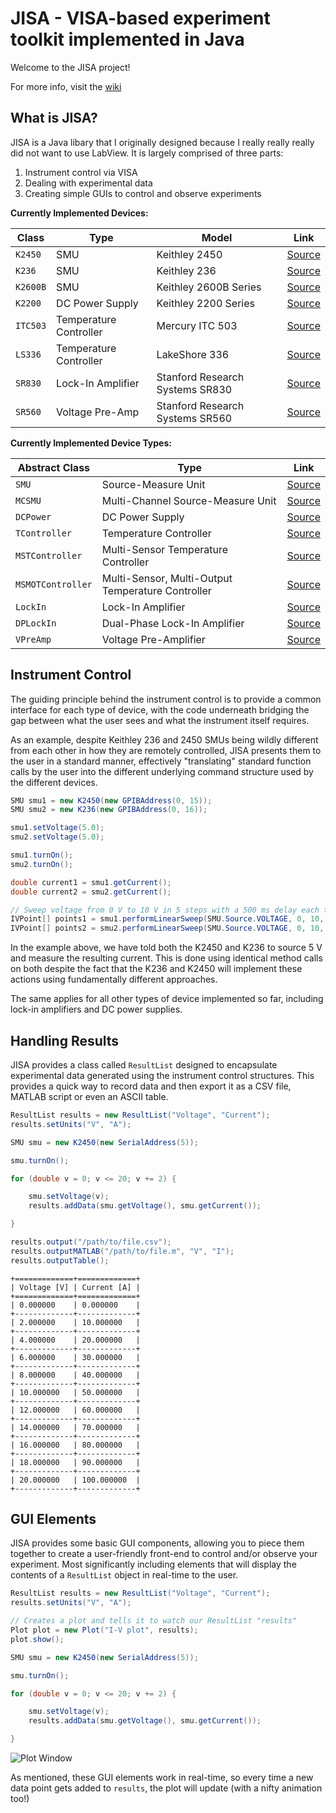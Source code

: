 # JISA - VISA-based experiment toolkit implemented in Java
Welcome to the JISA project!

For more info, visit the [wiki](https://github.com/OE-FET/JISA/wiki)

## What is JISA?
JISA is a Java libary that I originally designed because I really really really did not want to use LabView. It is largely comprised of three parts:
1. Instrument control via VISA
2. Dealing with experimental data
3. Creating simple GUIs to control and observe experiments

**Currently Implemented Devices:**

|Class|Type|Model|Link|
|-----|----|-----|----|
|`K2450`|SMU|Keithley 2450|[Source](./src/JISA/Devices/K2450.java)|
|`K236`|SMU|Keithley 236|[Source](./src/JISA/Devices/K236.java)|
|`K2600B`|SMU|Keithley 2600B Series|[Source](./src/JISA/Devices/K2600B.java)|
|`K2200`|DC Power Supply|Keithley 2200 Series|[Source](./src/JISA/Devices/K2200.java)|
|`ITC503`|Temperature Controller|Mercury ITC 503|[Source](./src/JISA/Devices/ITC503.java)|
|`LS336`|Temperature Controller|LakeShore 336|[Source](./src/JISA/Devices/LS336.java)|
|`SR830`|Lock-In Amplifier|Stanford Research Systems SR830|[Source](./src/JISA/Devices/SR830.java)|
|`SR560`|Voltage Pre-Amp|Stanford Research Systems SR560|[Source](./src/JISA/Devices/SR560.java)|

**Currently Implemented Device Types:**

|Abstract Class|Type|Link|
|--------------|----|----|
|`SMU`|Source-Measure Unit|[Source](./src/JISA/Devices/SMU.java)|
|`MCSMU`|Multi-Channel Source-Measure Unit|[Source](./src/JISA/Devices/MCSMU.java)|
|`DCPower`|DC Power Supply|[Source](./src/JISA/Devices/DCPower.java)|
|`TController`|Temperature Controller|[Source](./src/JISA/Devices/TController.java)|
|`MSTController`|Multi-Sensor Temperature Controller|[Source](./src/JISA/Devices/MSTController.java)|
|`MSMOTController`|Multi-Sensor, Multi-Output Temperature Controller|[Source](./src/JISA/Devices/MSMOTController.java)|
|`LockIn`|Lock-In Amplifier|[Source](./src/JISA/Devices/LockIn.java)|
|`DPLockIn`|Dual-Phase Lock-In Amplifier|[Source](./src/JISA/Devices/DPLockIn.java)|
|`VPreAmp`|Voltage Pre-Amplifier|[Source](./src/JISA/Devices/VPreAmp.java)|

## Instrument Control
The guiding principle behind the instrument control is to provide a common interface for each type of device, with the code underneath bridging the gap between what the user sees and what the instrument itself requires.

As an example, despite Keithley 236 and 2450 SMUs being wildly different from each other in how they are remotely controlled, JISA presents them to the user in a standard manner, effectively "translating" standard function calls by the user into the different underlying command structure used by the different devices.

```Java
SMU smu1 = new K2450(new GPIBAddress(0, 15));
SMU smu2 = new K236(new GPIBAddress(0, 16));

smu1.setVoltage(5.0);
smu2.setVoltage(5.0);

smu1.turnOn();
smu2.turnOn();

double current1 = smu1.getCurrent();
double current2 = smu2.getCurrent();

// Sweep voltage from 0 V to 10 V in 5 steps with a 500 ms delay each time
IVPoint[] points1 = smu1.performLinearSweep(SMU.Source.VOLTAGE, 0, 10, 5, 500);
IVPoint[] points2 = smu2.performLinearSweep(SMU.Source.VOLTAGE, 0, 10, 5, 500);
```

In the example above, we have told both the K2450 and K236 to source 5 V and measure the resulting current. This is done using identical method calls on both despite the fact that the K236 and K2450 will implement these actions using fundamentally different approaches.

The same applies for all other types of device implemented so far, including lock-in amplifiers and DC power supplies.

## Handling Results
JISA provides a class called ``ResultList`` designed to encapsulate experimental data generated using the instrument control structures. This provides a quick way to record data and then export it as a CSV file, MATLAB script or even an ASCII table.

```Java
ResultList results = new ResultList("Voltage", "Current");
results.setUnits("V", "A");

SMU smu = new K2450(new SerialAddress(5));

smu.turnOn();

for (double v = 0; v <= 20; v += 2) {

    smu.setVoltage(v);
    results.addData(smu.getVoltage(), smu.getCurrent());

}

results.output("/path/to/file.csv");
results.outputMATLAB("/path/to/file.m", "V", "I");
results.outputTable();
```

```
+=============+=============+
| Voltage [V] | Current [A] |
+=============+=============+
| 0.000000    | 0.000000    |
+-------------+-------------+
| 2.000000    | 10.000000   |
+-------------+-------------+
| 4.000000    | 20.000000   |
+-------------+-------------+
| 6.000000    | 30.000000   |
+-------------+-------------+
| 8.000000    | 40.000000   |
+-------------+-------------+
| 10.000000   | 50.000000   |
+-------------+-------------+
| 12.000000   | 60.000000   |
+-------------+-------------+
| 14.000000   | 70.000000   |
+-------------+-------------+
| 16.000000   | 80.000000   |
+-------------+-------------+
| 18.000000   | 90.000000   |
+-------------+-------------+
| 20.000000   | 100.000000  |
+-------------+-------------+
```

## GUI Elements
JISA provides some basic GUI components, allowing you to piece them together to create a user-friendly front-end to control and/or observe your experiment. Most significantly including elements that will display the contents of a ``ResultList`` object in real-time to the user.

```Java
ResultList results = new ResultList("Voltage", "Current");
results.setUnits("V", "A");

// Creates a plot and tells it to watch our ResultList "results"
Plot plot = new Plot("I-V plot", results);
plot.show();

SMU smu = new K2450(new SerialAddress(5));

smu.turnOn();

for (double v = 0; v <= 20; v += 2) {

    smu.setVoltage(v);
    results.addData(smu.getVoltage(), smu.getCurrent());

}
```
![Plot Window](https://i.imgur.com/PPgdyCa.png)

As mentioned, these GUI elements work in real-time, so every time a new data point gets added to ``results``, the plot will update (with a nifty animation too!)
